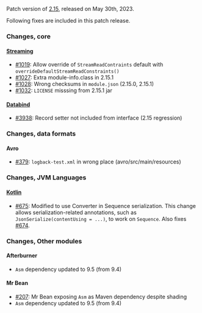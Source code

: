 Patch version of [2.15](Jackson-Release-2.15), released on May 30th, 2023.

Following fixes are included in this patch release.

### Changes, core

#### [Streaming](../../jackson-core)

* [#1019](../../jackson-core/pull/1019): Allow override of `StreamReadContraints` default with `overrideDefaultStreamReadConstraints()`
* [#1027](../../jackson-core/issues/1027): Extra module-info.class in 2.15.1
* [#1028](../../jackson-core/issues/1028): Wrong checksums in `module.json` (2.15.0, 2.15.1)
* [#1032](../../jackson-core/issues/1032): `LICENSE` misssing from 2.15.1 jar

#### [Databind](../../jackson-databind)

* [#3938](../../jackson-databind/issues/3938): Record setter not included from interface (2.15 regression)

### Changes, data formats

#### Avro

* [#379](../../jackson-dataformats-binary/issues/379): `logback-test.xml` in wrong place (avro/src/main/resources)

### Changes, JVM Languages

#### [Kotlin](../../jackson-module-kotlin)

* [#675](../../jackson-module-kotlin/issues/675): Modified to use Converter in Sequence serialization. This change allows serialization-related annotations, such as `JsonSerialize(contentUsing = ...)`, to work on `Sequence`. Also fixes [#674](../jackson-module-kotlin/issues/674).

### Changes, Other modules

#### Afterburner

* `Asm` dependency updated to 9.5 (from 9.4)

#### Mr Bean

* [#207](../../jackson-modules-base/issues/207): Mr Bean exposing `Asm` as Maven dependency despite shading
* `Asm` dependency updated to 9.5 (from 9.4)
